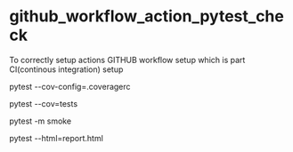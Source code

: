 # github_workflow_action_pytest_check
To correctly setup actions GITHUB workflow setup which is part CI(continous integration) setup 

pytest --cov-config=.coveragerc

pytest --cov=tests

pytest -m smoke

pytest --html=report.html
